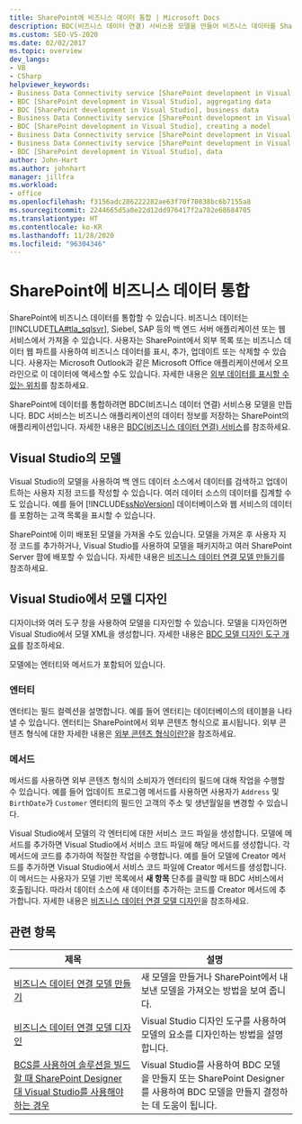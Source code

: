 ```yaml
---
title: SharePoint에 비즈니스 데이터 통합 | Microsoft Docs
description: BDC(비즈니스 데이터 연결) 서비스용 모델을 만들어 비즈니스 데이터를 SharePoint로 통합하는 방법에 대한 고급 요약을 참조하세요.
ms.custom: SEO-VS-2020
ms.date: 02/02/2017
ms.topic: overview
dev_langs:
- VB
- CSharp
helpviewer_keywords:
- Business Data Connectivity service [SharePoint development in Visual Studio], business data
- BDC [SharePoint development in Visual Studio], aggregating data
- BDC [SharePoint development in Visual Studio], business data
- Business Data Connectivity service [SharePoint development in Visual Studio], aggregating data
- BDC [SharePoint development in Visual Studio], creating a model
- Business Data Connectivity service [SharePoint development in Visual Studio], creating a model
- Business Data Connectivity service [SharePoint development in Visual Studio], data
- BDC [SharePoint development in Visual Studio], data
author: John-Hart
ms.author: johnhart
manager: jillfra
ms.workload:
- office
ms.openlocfilehash: f3156adc286222282ae63f70f70838bc6b7155a8
ms.sourcegitcommit: 2244665d5a0e22d12dd976417f2a782e68684705
ms.translationtype: HT
ms.contentlocale: ko-KR
ms.lasthandoff: 11/28/2020
ms.locfileid: "96304346"
---
```

# <a name="integrate-business-data-into-sharepoint"></a>SharePoint에 비즈니스 데이터 통합
  SharePoint에 비즈니스 데이터를 통합할 수 있습니다. 비즈니스 데이터는 [!INCLUDE[TLA#tla_sqlsvr](../sharepoint/includes/tlasharptla-sqlsvr-md.md)], Siebel, SAP 등의 백 엔드 서버 애플리케이션 또는 웹 서비스에서 가져올 수 있습니다. 사용자는 SharePoint에서 외부 목록 또는 비즈니스 데이터 웹 파트를 사용하여 비즈니스 데이터를 표시, 추가, 업데이트 또는 삭제할 수 있습니다.  사용자는 Microsoft Outlook과 같은 Microsoft Office 애플리케이션에서 오프라인으로 이 데이터에 액세스할 수도 있습니다. 자세한 내용은 [외부 데이터를 표시할 수 있는 위치](/previous-versions/office/developer/sharepoint-2010/ee558737(v=office.14))를 참조하세요.

 SharePoint에 데이터를 통합하려면 BDC(비즈니스 데이터 연결) 서비스용 모델을 만듭니다. BDC 서비스는 비즈니스 애플리케이션의 데이터 정보를 저장하는 SharePoint의 애플리케이션입니다. 자세한 내용은 [BDC(비즈니스 데이터 연결) 서비스](/previous-versions/office/developer/sharepoint-2010/ee556407(v=office.14))를 참조하세요.

## <a name="models-in-visual-studio"></a>Visual Studio의 모델
 Visual Studio의 모델을 사용하여 백 엔드 데이터 소스에서 데이터를 검색하고 업데이트하는 사용자 지정 코드를 작성할 수 있습니다. 여러 데이터 소스의 데이터를 집계할 수도 있습니다. 예를 들어 [!INCLUDE[ssNoVersion](../sharepoint/includes/ssnoversion-md.md)] 데이터베이스와 웹 서비스의 데이터를 포함하는 고객 목록을 표시할 수 있습니다.

 SharePoint에 이미 배포된 모델을 가져올 수도 있습니다. 모델을 가져온 후 사용자 지정 코드를 추가하거나, Visual Studio를 사용하여 모델을 패키지하고 여러 SharePoint Server 팜에 배포할 수 있습니다. 자세한 내용은 [비즈니스 데이터 연결 모델 만들기](../sharepoint/creating-a-business-data-connectivity-model.md)를 참조하세요.

## <a name="design-a-model-in-visual-studio"></a>Visual Studio에서 모델 디자인
 디자이너와 여러 도구 창을 사용하여 모델을 디자인할 수 있습니다. 모델을 디자인하면 Visual Studio에서 모델 XML을 생성합니다. 자세한 내용은 [BDC 모델 디자인 도구 개요](../sharepoint/bdc-model-design-tools-overview.md)를 참조하세요.

 모델에는 엔터티와 메서드가 포함되어 있습니다.

### <a name="entities"></a>엔터티
 엔터티는 필드 컬렉션을 설명합니다. 예를 들어 엔터티는 데이터베이스의 테이블을 나타낼 수 있습니다. 엔터티는 SharePoint에서 외부 콘텐츠 형식으로 표시됩니다. 외부 콘텐츠 형식에 대한 자세한 내용은 [외부 콘텐츠 형식이란?](/previous-versions/office/developer/sharepoint-2010/ee556391(v=office.14))을 참조하세요.

### <a name="methods"></a>메서드
 메서드를 사용하면 외부 콘텐츠 형식의 소비자가 엔터티의 필드에 대해 작업을 수행할 수 있습니다. 예를 들어 업데이트 프로그램 메서드를 사용하면 사용자가 `Address` 및 `BirthDate`가 `Customer` 엔터티의 필드인 고객의 주소 및 생년월일을 변경할 수 있습니다.

 Visual Studio에서 모델의 각 엔터티에 대한 서비스 코드 파일을 생성합니다. 모델에 메서드를 추가하면 Visual Studio에서 서비스 코드 파일에 해당 메서드를 생성합니다. 각 메서드에 코드를 추가하여 적절한 작업을 수행합니다. 예를 들어 모델에 Creator 메서드를 추가하면 Visual Studio에서 서비스 코드 파일에 Creator 메서드를 생성합니다. 이 메서드는 사용자가 모델 기반 목록에서 **새 항목** 단추를 클릭할 때 BDC 서비스에서 호출됩니다. 따라서 데이터 소스에 새 데이터를 추가하는 코드를 Creator 메서드에 추가합니다. 자세한 내용은 [비즈니스 데이터 연결 모델 디자인](../sharepoint/designing-a-business-data-connectivity-model.md)을 참조하세요.

## <a name="related-topics"></a>관련 항목

|제목|설명|
|-----------|-----------------|
|[비즈니스 데이터 연결 모델 만들기](../sharepoint/creating-a-business-data-connectivity-model.md)|새 모델을 만들거나 SharePoint에서 내보낸 모델을 가져오는 방법을 보여 줍니다.|
|[비즈니스 데이터 연결 모델 디자인](../sharepoint/designing-a-business-data-connectivity-model.md)|Visual Studio 디자인 도구를 사용하여 모델의 요소를 디자인하는 방법을 설명합니다.|
|[BCS를 사용하여 솔루션을 빌드할 때 SharePoint Designer 대 Visual Studio를 사용해야 하는 경우](/previous-versions/office/developer/sharepoint-2010/ee558875(v=office.14))|Visual Studio를 사용하여 BDC 모델을 만들지 또는 SharePoint Designer를 사용하여 BDC 모델을 만들지 결정하는 데 도움이 됩니다.|
